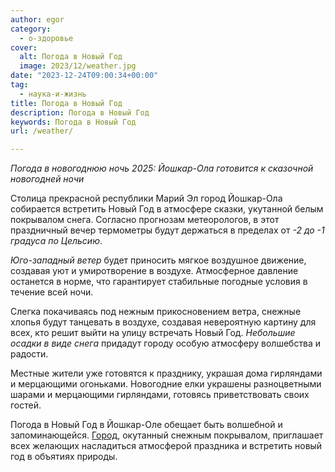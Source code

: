 ```yaml
---
author: egor
category:
  - о-здоровье
cover:
  alt: Погода в Новый Год
  image: 2023/12/weather.jpg
date: "2023-12-24T09:00:34+00:00"
tag:
  - наука-и-жизнь
title: Погода в Новый Год
description: Погода в Новый Год
keywords: Погода в Новый Год
url: /weather/

---
```

_Погода в новогоднюю ночь 2025: Йошкар-Ола готовится к сказочной новогодней ночи_

Столица прекрасной республики Марий Эл город Йошкар-Ола собирается встретить Новый Год в атмосфере сказки, укутанной белым покрывалом снега. Согласно прогнозам метеорологов, в этот праздничный вечер термометры будут держаться в пределах от _-2 до -1 градуса по Цельсию_.

_Юго-западный ветер_ будет приносить мягкое воздушное движение, создавая уют и умиротворение в воздухе. Атмосферное давление останется в норме, что гарантирует стабильные погодные условия в течение всей ночи.

Слегка покачиваясь под нежным прикосновением ветра, снежные хлопья будут танцевать в воздухе, создавая невероятную картину для всех, кто решит выйти на улицу встречать Новый Год. _Небольшие осадки в виде снега_ придадут городу особую атмосферу волшебства и радости.

Местные жители уже готовятся к празднику, украшая дома гирляндами и мерцающими огоньками. Новогодние елки украшены разноцветными шарами и мерцающими гирляндами, готовясь приветствовать своих гостей.

Погода в Новый Год в Йошкар-Оле обещает быть волшебной и запоминающейся. [Город](/planeta-zemlya-chehiya/), окутанный снежным покрывалом, приглашает всех желающих насладиться атмосферой праздника и встретить новый год в объятиях природы.
